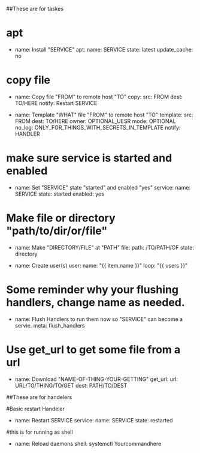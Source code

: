 ##These are for taskes

# apt
- name: Install "SERVICE"
  apt:
    name: SERVICE
    state: latest
    update_cache: no

# copy file
- name: Copy file "FROM" to remote host "TO"
  copy:
    src: FROM
    dest: TO/HERE
  notify: Restart SERVICE

- name: Template "WHAT" file "FROM" to remote host "TO"
  template:
    src: FROM
    dest: TO/HERE
    owner: OPTIONAL_UESR
    mode: OPTIONAL
  no_log: ONLY_FOR_THINGS_WITH_SECRETS_IN_TEMPLATE
  notify: HANDLER

# make sure service is started and enabled
- name: Set "SERVICE" state "started" and enabled "yes"
  service:
    name: SERVICE
    state: started
    enabled: yes  

# Make file or directory "path/to/dir/or/file"
- name: Make "DIRECTORY/FILE" at "PATH" 
  file:
    path: /TO/PATH/OF
    state: directory

- name: Create user(s)
  user:
    name: "{{ item.name }}"
  loop: "{{ users }}"

# Some reminder why your flushing handlers, change name as needed.
- name: Flush Handlers to run them now so "SERVICE" can become a servie.
  meta: flush_handlers

# Use get_url to get some file from a url
- name: Download "NAME-OF-THING-YOUR-GETTING"
  get_url:
    url: URL/TO/THING/TO/GET
    dest: PATH/TO/DEST


##These are for handelers

#Basic restart Handeler
- name: Restart SERVICE
  service:
    name: SERVICE
    state: restarted
  


#this is for running as shell
- name: Reload daemons
  shell: systemctl Yourcommandhere